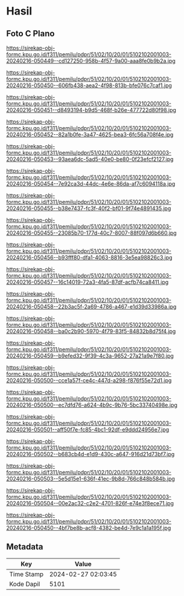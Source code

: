 # Hasil

## Foto C Plano

https://sirekap-obj-formc.kpu.go.id/f311/pemilu/pdpr/51/02/10/20/01/5102102001003-20240216-050449--cd127250-958b-4f57-9a00-aaa8fe0b9b2a.jpg

https://sirekap-obj-formc.kpu.go.id/f311/pemilu/pdpr/51/02/10/20/01/5102102001003-20240216-050450--606fb438-aea2-4f98-813b-bfe076c7caf1.jpg

https://sirekap-obj-formc.kpu.go.id/f311/pemilu/pdpr/51/02/10/20/01/5102102001003-20240216-050451--d8493194-b9d5-468f-b26e-477722d80f98.jpg

https://sirekap-obj-formc.kpu.go.id/f311/pemilu/pdpr/51/02/10/20/01/5102102001003-20240216-050452--82a1b0fe-3a47-4625-bea3-6fc56a708f4e.jpg

https://sirekap-obj-formc.kpu.go.id/f311/pemilu/pdpr/51/02/10/20/01/5102102001003-20240216-050453--93aea6dc-5ad5-40e0-be80-0f23efcf2127.jpg

https://sirekap-obj-formc.kpu.go.id/f311/pemilu/pdpr/51/02/10/20/01/5102102001003-20240216-050454--7e92ca3d-44dc-4e6e-86da-af7c6094118a.jpg

https://sirekap-obj-formc.kpu.go.id/f311/pemilu/pdpr/51/02/10/20/01/5102102001003-20240216-050455--b38e7437-fc3f-40f2-bf01-9f74e4891435.jpg

https://sirekap-obj-formc.kpu.go.id/f311/pemilu/pdpr/51/02/10/20/01/5102102001003-20240216-050455--23085b70-177d-40c7-8007-88f097d6b660.jpg

https://sirekap-obj-formc.kpu.go.id/f311/pemilu/pdpr/51/02/10/20/01/5102102001003-20240216-050456--b93fff80-dfa1-4063-8816-3e5ea98826c3.jpg

https://sirekap-obj-formc.kpu.go.id/f311/pemilu/pdpr/51/02/10/20/01/5102102001003-20240216-050457--16c14019-72a3-4fa5-87df-acfb74ca8411.jpg

https://sirekap-obj-formc.kpu.go.id/f311/pemilu/pdpr/51/02/10/20/01/5102102001003-20240216-050458--22b3ac5f-2a69-4786-a467-e1d39d33986a.jpg

https://sirekap-obj-formc.kpu.go.id/f311/pemilu/pdpr/51/02/10/20/01/5102102001003-20240216-050458--ba0c2b90-5970-4f79-83f5-84832b8d75f4.jpg

https://sirekap-obj-formc.kpu.go.id/f311/pemilu/pdpr/51/02/10/20/01/5102102001003-20240216-050459--b9efed32-9f39-4c3a-9652-27a21a9e7f80.jpg

https://sirekap-obj-formc.kpu.go.id/f311/pemilu/pdpr/51/02/10/20/01/5102102001003-20240216-050500--cce1a57f-ce4c-447d-a298-f876f55e72d1.jpg

https://sirekap-obj-formc.kpu.go.id/f311/pemilu/pdpr/51/02/10/20/01/5102102001003-20240216-050500--ec7dfd76-a624-4b9c-9b76-5bc33740498e.jpg

https://sirekap-obj-formc.kpu.go.id/f311/pemilu/pdpr/51/02/10/20/01/5102102001003-20240216-050501--aff50f7e-fc85-4bc1-92df-e9ddd24956e7.jpg

https://sirekap-obj-formc.kpu.go.id/f311/pemilu/pdpr/51/02/10/20/01/5102102001003-20240216-050502--b683cb4d-e1d9-430c-a647-916d21d73bf7.jpg

https://sirekap-obj-formc.kpu.go.id/f311/pemilu/pdpr/51/02/10/20/01/5102102001003-20240216-050503--5e5d15e1-636f-41ec-9b8d-766c848b584b.jpg

https://sirekap-obj-formc.kpu.go.id/f311/pemilu/pdpr/51/02/10/20/01/5102102001003-20240216-050504--00e2ac32-c2e2-4701-826f-e74e3f8ece71.jpg

https://sirekap-obj-formc.kpu.go.id/f311/pemilu/pdpr/51/02/10/20/01/5102102001003-20240216-050450--4bf7be8b-acf8-4382-be4d-7e9c1a1a195f.jpg


## Metadata

| Key        | Value               |
| ---------- | ------------------- |
| Time Stamp | 2024-02-27 02:03:45 |
| Kode Dapil | 5101                |



